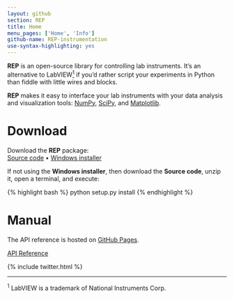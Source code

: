 ```yaml
---
layout: github
section: REP
title: Home
menu_pages: ['Home', 'Info']
github-name: REP-instrumentation
use-syntax-highlighting: yes
---
```

**REP** is an open-source library for controlling lab instruments.
It’s an alternative to LabVIEW[<sup>1</sup>](#footnote1) if you’d rather script your experiments in Python than fiddle with little wires and blocks.

**REP** makes it easy to interface your lab instruments with your data analysis and visualization tools: [NumPy](http://numpy.scipy.org), [SciPy](http://www.scipy.org/), and [Matplotlib](http://matplotlib.sourceforge.net/).

# Download #

<p class="callout">
	Download the <strong>REP</strong> package:<br/>
	<a class="source-download" href="downloads/REP-instrumentation-0.20120411.zip">Source code</a> &bull;
	<a class="windows-download" href="downloads/REP-instrumentation-0.20120411.win32.exe">Windows installer</a>
</p>

If not using the **Windows installer**, then download the **Source code**, unzip it, open a terminal, and execute:

{% highlight bash %}
python setup.py install
{% endhighlight %}

# Manual #

The API reference is hosted on [GitHub Pages](http://pages.github.com).

<p class="callout">
	<a class="manual-link" href="http://ptomato.github.com/REP-instrumentation">API Reference</a>
</p>

{% include twitter.html %}

* * *
<sup>1</sup>
<span class="note" id="footnote1">LabVIEW is a trademark of National Instruments Corp.</span>
